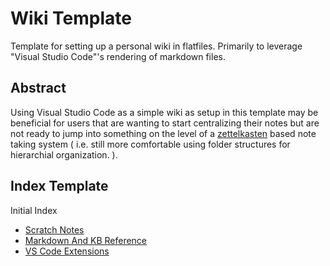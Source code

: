 Wiki Template
===============================================
Template for setting up a personal wiki in flatfiles. Primarily to leverage "Visual Studio Code"'s rendering of markdown files.


Abstract
---------------------------------------
Using Visual Studio Code as a simple wiki as setup in this template may be beneficial for users that are wanting to start centralizing their notes but are not ready to jump into something on the level of a [zettelkasten](https://en.wikipedia.org/wiki/Zettelkasten) based note taking system ( i.e. still more comfortable using folder structures for hierarchial organization. ).


Index Template 
--------------------------------------
Initial Index

* [Scratch Notes](scratch.md)
* [Markdown And KB Reference](kb.md)
* [VS Code Extensions](extensions.md)







